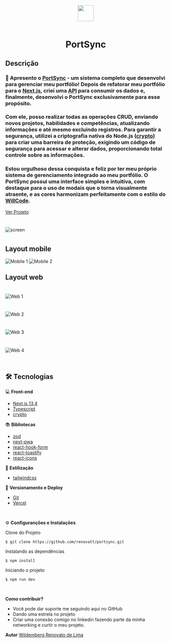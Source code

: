 <div align='center'>
<img src="./public/icon-512x512.png" width="50px"></h1>
<br/> <br/>
<h1>PortSync</h1> 
</div>

## Descrição

### 🚀 Apresento o [PortSync](https://portsync.vercel.app) - um sistema completo que desenvolvi para gerenciar meu portfólio! Depois de refatorar meu portfólio para o [Next.js](https://nextjs.org), criei uma [API](https://github.com/renovatt/portfolio-api.git) para consumir os dados e, finalmente, desenvolvi o PortSync exclusivamente para esse propósito.

### Com ele, posso realizar todas as operações CRUD, enviando novos projetos, habilidades e competências, atualizando informações e até mesmo excluindo registros. Para garantir a segurança, utilizei a criptografia nativa do Node.js ([crypto](https://nodejs.org/api/crypto.html)) para criar uma barreira de proteção, exigindo um código de segurança para acessar e alterar dados, proporcionando total controle sobre as informações.

### Estou orgulhoso dessa conquista e feliz por ter meu próprio sistema de gerenciamento integrado ao meu portfólio. O PortSync possui uma interface simples e intuitiva, com destaque para o uso de modais que o torna visualmente atraente, e as cores harmonizam perfeitamente com o estilo do [WillCode](https://portfolio-renovatt.vercel.app).

[Ver Projeto](https://portsync.vercel.app)

#

![screen](./public/screen.png)
#

## Layout mobile
![Mobile 1](./public/mobile-1.png)
![Mobile 2](./public/mobile-2.png)

## Layout web
#
![Web 1](./public/web-1.png)
#
![Web 2](./public/web-2.png)
#
![Web 3](./public/web-3.png)
#
![Web 4](./public/web-4.png)

<br>

## 🛠️ Tecnologias

💻 **Front-end**
- [Next.js 13.4](https://nextjs.org)
- [Typescript](https://www.typescriptlang.org)
- [crypto](https://nodejs.org/api/crypto.html)

📚 **Bibliotecas**
- [zod](https://zod.dev/)
- [next-pwa](https://www.npmjs.com/package/next-pwa)
- [react-hook-form](https://react-hook-form.com/)
- [react-toastify](https://www.npmjs.com/package/react-toastify)
- [react-icons](https://react-icons.github.io/react-icons/)

🎨 **Estilização**
- [tailwindcss](https://tailwindcss.com/docs/installation)

🔋 **Versionamento e Deploy**
- [Git](https://git-scm.com)
- [Vercel](https://vercel.com/)

<br>

⚙️ **Configuranções e Instalações**

Clone do Projeto

    $ git clone https://github.com/renovatt/portsync.git

Instalando as dependências

    $ npm install

Iniciando o projeto

    $ npm run dev

<br>

**Como contribuir?**

- Você pode dar suporte me seguindo aqui no GitHub
- Dando uma estrela no projeto
- Criar uma conexão comigo no linkedin fazendo parte da minha networking e curtir o meu projeto.

<!-- <br> -->

**Autor**
[Wildemberg Renovato de Lima](https://www.linkedin.com/in/renovatt/)